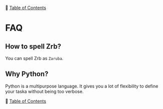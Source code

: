 🔖 [Table of Contents](README.md)

# FAQ

## How to spell Zrb?

You can spell Zrb as `Zaruba`.

## Why Python?

Python is a multipurpose language. It gives you a lot of flexibility to define your taska without being too verbose.


🔖 [Table of Contents](README.md)